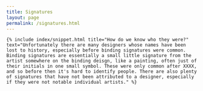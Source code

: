 ```yaml
---
title: Signatures
layout: page
permalink: /signatures.html
---
```


<div class="row">
  <div class="col-md-12">
    
    {% include index/snippet.html title="How do we know who they were?" text="Unfortunately there are many designers whose names have been lost to history, especially before binding signatures were common. Binding signatures are essentially a small little signature from the artist somewhere on the binding deisgn, like a painting, often just of their initials in one small symbol. These were only common after XXXX, and so before then it's hard to identify people. There are also plenty of signatures that have not been attributed to a designer, especially if they were not notable individual artists." %}
    
  </div>
    </div>
    
    
